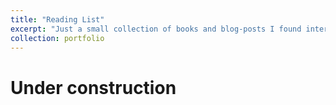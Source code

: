 ```yaml
---
title: "Reading List"
excerpt: "Just a small collection of books and blog-posts I found interesting/useful."
collection: portfolio
---
```


# Under construction

